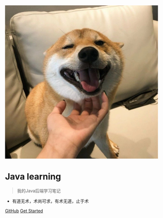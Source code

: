 ![logo](images/logo.jpg ':size=120x120')

# Java learning

> 我的Java后端学习笔记
> 
- 有道无术，术尚可求，有术无道，止于术

[GitHub](https://github.com/zhaoweilong007)
[Get Started](README.md)
